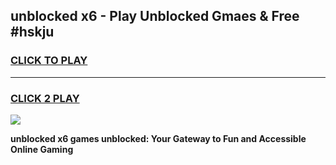 
## unblocked x6 - Play Unblocked Gmaes & Free #hskju
<h3>
<a href="https://news.freeplayer.one?title=unblocked_x6&ref=24F">CLICK TO PLAY</a></h3>
<hr>

<h3>
<a href="https://news.freeplayer.one?title=unblocked_x6&ref=24F">CLICK 2 PLAY</a>
  
</h3>

<a href="https://news.freeplayer.one?title=unblocked_x6&ref=24F/"><img src="https://clearcache.store/games.png"></a>


**unblocked x6 games unblocked: Your Gateway to Fun and Accessible Online Gaming**
